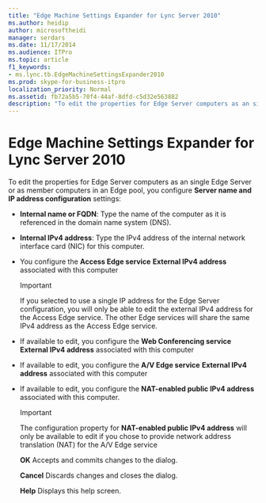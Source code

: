 ```yaml
---
title: "Edge Machine Settings Expander for Lync Server 2010"
ms.author: heidip
author: microsoftheidi
manager: serdars
ms.date: 11/17/2014
ms.audience: ITPro
ms.topic: article
f1_keywords:
- ms.lync.tb.EdgeMachineSettingsExpander2010
ms.prod: skype-for-business-itpro
localization_priority: Normal
ms.assetid: fb72a5b5-70f4-44af-8dfd-c5d32e563882
description: "To edit the properties for Edge Server computers as an single Edge Server or as member computers in an Edge pool, you configure Server name and IP address configuration settings:"
---
```


# Edge Machine Settings Expander for Lync Server 2010
 
To edit the properties for Edge Server computers as an single Edge Server or as member computers in an Edge pool, you configure **Server name and IP address configuration** settings:
  
- **Internal name or FQDN**: Type the name of the computer as it is referenced in the domain name system (DNS). 
    
- **Internal IPv4 address**: Type the IPv4 address of the internal network interface card (NIC) for this computer.
    
- You configure the **Access Edge service** **External IPv4 address** associated with this computer
    
    > [!IMPORTANT]
    > If you selected to use a single IP address for the Edge Server configuration, you will only be able to edit the external IPv4 address for the Access Edge service. The other Edge services will share the same IPv4 address as the Access Edge service. 
  
- If available to edit, you configure the **Web Conferencing service** **External IPv4 address** associated with this computer
    
- If available to edit, you configure the **A/V Edge service** **External IPv4 address** associated with this computer
    
- If available to edit, you configure the **NAT-enabled public IPv4 address** associated with this computer.
    
    > [!IMPORTANT]
    > The configuration property for **NAT-enabled public IPv4 address** will only be available to edit if you chose to provide network address translation (NAT) for the A/V Edge service
  
  **OK** Accepts and commits changes to the dialog.
  
  **Cancel** Discards changes and closes the dialog.
  
  **Help** Displays this help screen.
  

